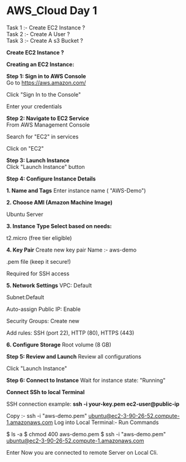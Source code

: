 # AWS_Cloud Day 1
Task 1 :- Create EC2 Instance ? </br>
Task 2 :- Create A User ? </br>
Task 3 :- Create A s3 Bucket ?

**Create EC2 Instance ?**

**Creating an EC2 Instance:** </br>

**Step 1: Sign in to AWS Console** </br>
Go to https://aws.amazon.com/

Click "Sign In to the Console"

Enter your credentials

**Step 2: Navigate to EC2 Service**</br>
From AWS Management Console

Search for "EC2" in services

Click on "EC2"

**Step 3: Launch Instance**</br>
Click "Launch Instance" button

**Step 4: Configure Instance Details**

**1. Name and Tags**
Enter instance name ( "AWS-Demo")

**2. Choose AMI (Amazon Machine Image)**

Ubuntu Server

**3. Instance Type
Select based on needs:**

t2.micro (free tier eligible)

**4. Key Pair**
Create new key pair
Name :- aws-demo

.pem file (keep it secure!)

Required for SSH access

**5. Network Settings**
VPC: Default

Subnet:Default

Auto-assign Public IP: Enable

Security Groups: Create new

Add rules: SSH (port 22), HTTP (80), HTTPS (443)

**6. Configure Storage**
Root volume (8 GB)

**Step 5: Review and Launch**
Review all configurations

Click "Launch Instance"

**Step 6: Connect to Instance**
Wait for instance state: "Running"

**Connect SSh to local Terminal**

SSH connection example:
**ssh -i your-key.pem ec2-user@public-ip**


 Copy :- ssh -i "aws-demo.pem" ubuntu@ec2-3-90-26-52.compute-1.amazonaws.com
Log into Local Terminal:- Run Commands

$ ls -a
$ chmod 400 aws-demo.pem
$ ssh -i "aws-demo.pem" ubuntu@ec2-3-90-26-52.compute-1.amazonaws.com

Enter
Now you are connected to remote Server on Local Cli.

